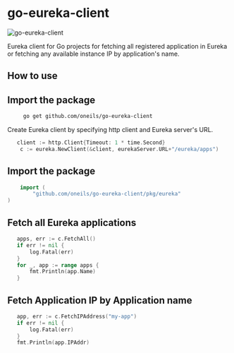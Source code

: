 # go-eureka-client

![go-eureka-client](https://github.com/oneils/go-eureka-client/actions/workflows/go.yml/badge.svg)

Eureka client for Go projects for fetching all registered application in Eureka or fetching any available instance IP by
application's name.

## How to use


## Import the package

```bash
     go get github.com/oneils/go-eureka-client
```

Create Eureka client by specifying http client and Eureka server's URL.

```go
   client := http.Client{Timeout: 1 * time.Second}
    c := eureka.NewClient(&client, eurekaServer.URL+"/eureka/apps")
```

## Import the package

```go
    import (
		"github.com/oneils/go-eureka-client/pkg/eureka"
)
```

## Fetch all Eureka applications

```go
   apps, err := c.FetchAll()
   if err != nil {
       log.Fatal(err)
   }
   for _, app := range apps {
       fmt.Println(app.Name)
   }
```

## Fetch Application IP by Application name

```go
   app, err := c.FetchIPAddress("my-app")
   if err != nil {
       log.Fatal(err)
   }
   fmt.Println(app.IPAddr)
```
